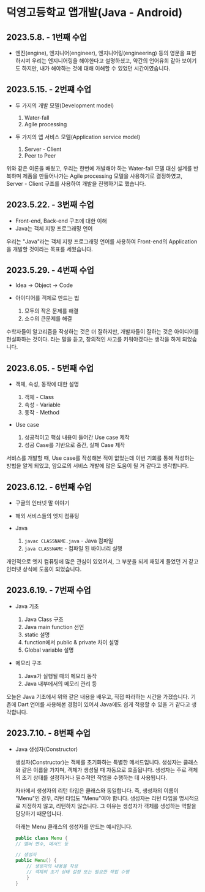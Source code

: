 # 덕영고등학교 앱개발(Java - Android)

## 2023.5.8. - 1번째 수업

-   엔진(engine), 엔지니어(engineer), 엔지니어링(engineering) 등의 영문을 표현하시며 우리는 엔지니어링을 해야한다고 설명하셨고,
    약간의 언어유희 같아 보이기도 하지만, 내가 해야하는 것에 대해 이해할 수 있었던 시간이였습니다.

## 2023.5.15. - 2번쨰 수업

-   두 가지의 개발 모델(Development model)

    1. Water-fall
    2. Agile processing

-   두 가지의 앱 서비스 모델(Application service model)

    1. Server - Client
    2. Peer to Peer

위와 같은 이론을 배웠고, 우리는 한번에 개발해야 하는 Water-fall 모델 대신 설계를 반복하며 제품을 만들어나가는 Agile processing 모델을 사용하기로 결정하였고, Server - Client 구조를 사용하여 개발을 진행하기로 했습니다.

## 2023.5.22. - 3번째 수업

-   Front-end, Back-end 구조에 대한 이해
-   Java는 객체 지향 프로그래밍 언어

우리는 "Java"라는 객체 지향 프로그래밍 언어를 사용하여 Front-end의 Application을 개발할 것이라는 목표를 세웠습니다.

## 2023.5.29. - 4번째 수업

-   Idea -> Object -> Code

-   아이디어를 객체로 만드는 법

    1. 모두의 작은 문제를 해결
    2. 소수의 큰문제를 해결

수학자들이 알고리즘을 작성하는 것은 더 잘하지만, 개발자들이 잘하는 것은 아이디어를 현실화하는 것이다. 라는 말을 듣고, 창의적인 사고를 키워야겠다는 생각을 하게 되었습니다.

## 2023.6.05. - 5번째 수업

-   객체, 속성, 동작에 대한 설명

    1.  객체 - Class
    2.  속성 - Variable
    3.  동작 - Method

-   Use case

    1. 성공적이고 핵심 내용이 들어간 Use case 제작
    2. 성공 Case를 기반으로 중간, 실패 Case 제작

서비스를 개발할 때, Use case를 작성해본 적이 없었는데 이번 기회를 통해 작성하는 방법을 알게 되었고, 앞으로의 서비스 개발에 많은 도움이 될 거 같다고 생각합니다.

## 2023.6.12. - 6번째 수업

-   구글의 인터넷 말 이야기
-   해외 서비스들의 엣지 컴퓨팅
-   Java

    1. `javac CLASSNAME.java` - Java 컴파일
    2. `java CLASSNAME` - 컴파일 된 바이너리 실행

개인적으로 엣지 컴퓨팅에 많은 관심이 있었어서, 그 부분을 되게 재밌게 들었던 거 같고 인터넷 상식에 도움이 되었습니다.

## 2023.6.19. - 7번째 수업

-   Java 기초

    1. Java Class 구조
    2. Java main function 선언
    3. static 설명
    4. function에서 public & private 차이 설명
    5. Global variable 설명

-   메모리 구조

    1. Java가 실행될 때의 메모리 동작
    2. Java 내부에서의 메모리 관리 등

오늘은 Java 기초에서 위와 같은 내용을 배우고, 직접 따라하는 시간을 가졌습니다. 기존에 Dart 언어를 사용해본 경험이 있어서 Java에도 쉽게 적응할 수 있을 거 같다고 생각합니다.

## 2023.7.10. - 8번째 수업

-   Java 생성자(Constructor)

    생성자(Constructor)는 객체를 초기화하는 특별한 메서드입니다. 생성자는 클래스와 같은 이름을 가지며, 객체가 생성될 때 자동으로 호출됩니다. 생성자는 주로 객체의 초기 상태를 설정하거나 필수적인 작업을 수행하는 데 사용됩니다.

    자바에서 생성자의 리턴 타입은 클래스와 동일합니다. 즉, 생성자의 이름이 "Menu"인 경우, 리턴 타입도 "Menu"여야 합니다. 생성자는 리턴 타입을 명시적으로 지정하지 않고, 리턴하지 않습니다. 그 이유는 생성자가 객체를 생성하는 역할을 담당하기 때문입니다.

    아래는 Menu 클래스의 생성자를 만드는 예시입니다.

    ```java
    public class Menu {
    // 멤버 변수, 메서드 등

    // 생성자
    public Menu() {
        // 생성자의 내용을 작성
        // 객체의 초기 상태 설정 또는 필요한 작업 수행
        }
    }
    ```
